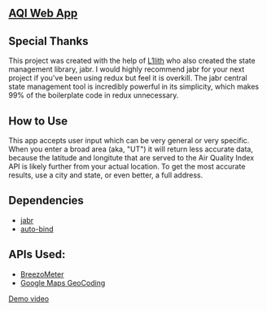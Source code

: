 ## [AQI Web App](http://aqi-app.surge.sh/)

## Special Thanks

This project was created with the help of [L1lith](https://github.com/L1lith) who also created the state management library, jabr. I would highly recommend jabr for your next project if you've been using redux but feel it is overkill. The jabr central state management tool is incredibly powerful in its simplicity, which makes 99% of the boilerplate code in redux unnecessary.

## How to Use

This app accepts user input which can be very general or very specific. When you enter a broad area (aka, "UT") it will return less accurate data, because the latitude and longitute that are served to the Air Quality Index API is likely further from your actual location. To get the most accurate results, use a city and state, or even better, a full address.

## Dependencies

- [jabr](https://github.com/L1lith/Jabr)
- [auto-bind](https://www.npmjs.com/package/auto-bind)

## APIs Used:

- [BreezoMeter](https://breezometer.com/)
- [Google Maps GeoCoding](https://developers.google.com/maps/documentation/geocoding/start)

[Demo video](https://youtu.be/GMrvlSq2yMc)

